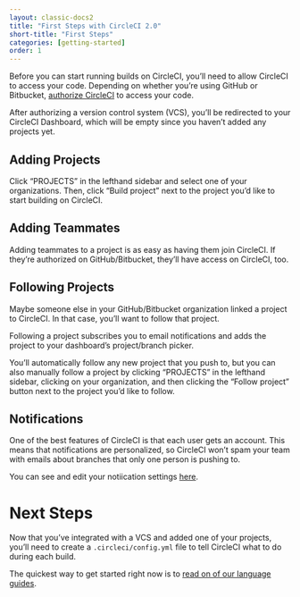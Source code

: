 ```yaml
---
layout: classic-docs2
title: "First Steps with CircleCI 2.0"
short-title: "First Steps"
categories: [getting-started]
order: 1
---
```


Before you can start running builds on CircleCI, you’ll need to allow CircleCI to access your code. Depending on whether you’re using GitHub or Bitbucket, [authorize CircleCI](https://circleci.com/signup/) to access your code.

After authorizing a version control system (VCS), you’ll be redirected to your CircleCI Dashboard, which will be empty since you haven’t added any projects yet.

## Adding Projects

Click “PROJECTS” in the lefthand sidebar and select one of your organizations. Then, click “Build project” next to the project you’d like to start building on CircleCI.

## Adding Teammates

Adding teammates to a project is as easy as having them join CircleCI. If they’re authorized on GitHub/Bitbucket, they’ll have access on CircleCI, too.

## Following Projects

Maybe someone else in your GitHub/Bitbucket organization linked a project to CircleCI. In that case, you’ll want to follow that project.

Following a project subscribes you to email notifications and adds the project to your dashboard’s project/branch picker.

You’ll automatically follow any new project that you push to, but you can also manually follow a project by clicking “PROJECTS” in the lefthand sidebar, clicking on your organization, and then clicking the “Follow project” button next to the project you’d like to follow.

## Notifications

One of the best features of CircleCI is that each user gets an account. This means that notifications are personalized, so CircleCI won’t spam your team with emails about branches that only one person is pushing to.

You can see and edit your notiication settings [here](https://circleci.com/account/notifications).

# Next Steps

Now that you’ve integrated with a VCS and added one of your projects, you’ll need to create a `.circleci/config.yml` file to tell CircleCI what to do during each build.

The quickest way to get started right now is to [read on of our language guides](/docs/2.0/language-guides).